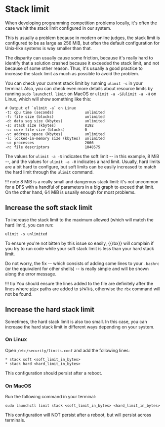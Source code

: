 # Stack limit

When developing programming competition problems locally, it's often the case we hit the stack limit configured in our system.

This is usually a problem because in modern online judges, the stack limit is configured to be as large as 256 MiB, but often the default configuration for Unix-like systems is way smaller than that.

The disparity can usually cause some friction, because it's really hard to identify that a solution crashed because it exceeded the stack limit, and not because of some other reason. Thus, it's usually a good practice to increase the stack limit as much as possible to avoid the problem.

You can check your current stack limit by running `ulimit -s` in your terminal. Also, you can check even more details about resource limits by running `sudo launchctl limit` on MacOS or `ulimit -a -S`/`ulimit -a -H` on Linux, which will show something like this:

```
# Output of `ulimit -a` on Linux
-t: cpu time (seconds)              unlimited
-f: file size (blocks)              unlimited
-d: data seg size (kbytes)          unlimited
-s: stack size (kbytes)             8192
-c: core file size (blocks)         0
-v: address space (kbytes)          unlimited
-l: locked-in-memory size (kbytes)  unlimited
-u: processes                       2666
-n: file descriptors                1048575
```

The values for `ulimit -a -S` indicates the soft limit -- in this example, 8 MiB --, and the values for `ulimit -a -H` indicates a hard limit. Usually, hard limits are a bit hard to configure, but soft limits can be easily increased to match the hard limit through the `ulimit` command.

!!! note
    8 MiB is a really small and dangerous stack limit: it's not uncommon for a DFS with a handful of parameters in a big graph to exceed that limit. On the other hand, 64 MiB is usually enough for most problems.

## Increase the soft stack limit

To increase the stack limit to the maximum allowed (which will match the hard limit), you can run:

```
ulimit -s unlimited
```

To ensure you're not bitten by this issue so easily, {{rbx}} will complain if you try to run code
while your soft stack limit is less than your hard stack limit.

Do not worry, the fix -- which consists of adding some lines to your `.bashrc` (or the equivalent for other shells) -- is really simple and will be shown along the error message.

!!! tip
    You should ensure the lines added to the file are definitely after the lines where `pipx` paths are added to `$PATH$`, otherwise the `rbx` command will not be found.

## Increase the hard stack limit

Sometimes, the hard stack limit is also too small. In this case, you can increase the hard stack limit in different ways depending on your system.

### On Linux

Open `/etc/security/limits.conf` and add the following lines:

```
* stack soft <soft_limit_in_bytes>
* stack hard <hard_limit_in_bytes>
```

This configuration should persist after a reboot.

### On MacOS

Run the following command in your terminal:

```
sudo launchctl limit stack <soft_limit_in_bytes> <hard_limit_in_bytes>
```

This configuration will NOT persist after a reboot, but will persist across terminals.


